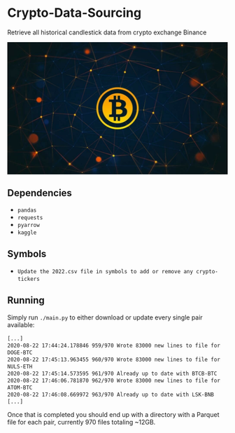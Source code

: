 # Crypto-Data-Sourcing

Retrieve all historical candlestick data from crypto exchange Binance

<div align="center">
<img hight="300" width="700" alt="JPEG" align="center" src="https://github.com/bhavithran1/bhavithran1/blob/main/assets/crypto.jpeg">
</div>

## Dependencies

- `pandas`
- `requests`
- `pyarrow`
- `kaggle`

## Symbols
- `Update the 2022.csv file in symbols to add or remove any crypto-tickers`

## Running

Simply run `./main.py` to either download or update every single pair available:

```
[...]
2020-08-22 17:44:24.178846 959/970 Wrote 83000 new lines to file for DOGE-BTC 
2020-08-22 17:45:13.963455 960/970 Wrote 83000 new lines to file for NULS-ETH 
2020-08-22 17:45:14.573595 961/970 Already up to date with BTCB-BTC
2020-08-22 17:46:06.781870 962/970 Wrote 83000 new lines to file for ATOM-BTC 
2020-08-22 17:46:08.669972 963/970 Already up to date with LSK-BNB
[...]
```

Once that is completed you should end up with a directory with a Parquet file for each pair, currently 970 files totaling ~12GB.
